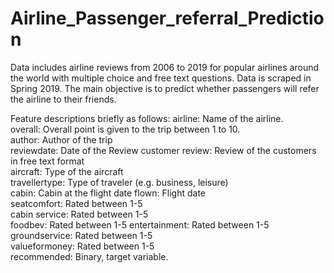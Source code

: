 # Airline_Passenger_referral_Prediction
Data includes airline reviews from 2006 to 2019 for popular airlines around the world with multiple choice and free text questions. Data is scraped in Spring 2019. The main objective is to predict whether passengers will refer the airline to their friends.

Feature descriptions briefly as follows: airline: Name of the airline.  
overall: Overall point is given to the trip between 1 to 10.  
author: Author of the trip  
reviewdate: Date of the Review customer review: Review of the customers in free text format    
aircraft: Type of the aircraft    
travellertype: Type of traveler (e.g. business, leisure)  
cabin: Cabin at the flight date flown: Flight date  
seatcomfort: Rated between 1-5  
cabin service: Rated between 1-5  
foodbev: Rated between 1-5 entertainment: Rated between 1-5  
groundservice: Rated between 1-5  
valueformoney: Rated between 1-5  
recommended: Binary, target variable.  
